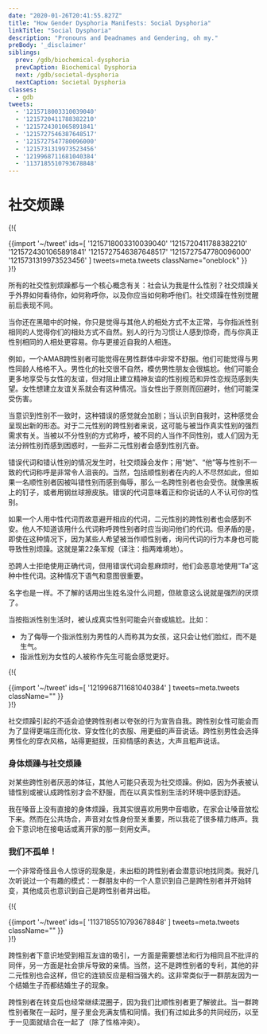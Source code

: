 ```yaml
---
date: "2020-01-26T20:41:55.827Z"
title: "How Gender Dysphoria Manifests: Social Dysphoria"
linkTitle: "Social Dysphoria"
description: "Pronouns and Deadnames and Gendering, oh my."
preBody: '_disclaimer'
siblings:
  prev: /gdb/biochemical-dysphoria
  prevCaption: Biochemical Dysphoria
  next: /gdb/societal-dysphoria
  nextCaption: Societal Dysphoria
classes:
  - gdb
tweets:
  - '1215718003310039040'
  - '1215720411788382210'
  - '1215724301065891841'
  - '1215727546387648517'
  - '1215727547780096000'
  - '1215731319973523456'
  - '1219968711681040384'
  - '1137185510793678848'
---
```


# 社交烦躁

{!{ <div class="gutter">{{import '~/tweet' ids=[
  '1215718003310039040'
  '1215720411788382210'
  '1215724301065891841'
  '1215727546387648517'
  '1215727547780096000'
  '1215731319973523456'
] tweets=meta.tweets className="oneblock" }} </div> }!}

所有的社交性别烦躁都与一个核心概念有关：社会认为我是什么性别？社交烦躁关乎外界如何看待你，如何称呼你，以及你应当如何称呼他们。社交烦躁在性别觉醒前后表现不同。

当你还在黑暗中的时候，你只是觉得与其他人的相处方式不太正常，与你指派性别相同的人觉得你们的相处方式不自然。别人的行为习惯让人感到惊奇，而与你真正性别相同的人相处更容易。你与更接近自我的人相连。

例如，一个AMAB跨性别者可能觉得在男性群体中非常不舒服。他们可能觉得与男性同龄人格格不入。男性化的社交很不自然，模仿男性朋友会很尴尬。他们可能会更多地享受与女性的友谊，但对阻止建立精神友谊的性别规范和异性恋规范感到失望。女性想建立友谊关系就会有这种情况。当女性出于原则而回避时，他们可能深受伤害。

当意识到性别不一致时，这种错误的感觉就会加剧；当认识到自我时，这种感觉会呈现出新的形态。对于二元性别的跨性别者来说，这可能与被当作真实性别的强烈需求有关。当被以不分性别的方式称呼，被不同的人当作不同性别，或人们因为无法分辨性别而感到困惑时，一些非二元性别者会感到性别亢奋。

错误代词和错认性别的情况发生时，社交烦躁会发作；用“她”、“他”等与性别不一致的代词称呼是非常令人沮丧的。当然，包括顺性别者在内的人不尽然如此，但如果一名顺性别者因被叫错性别而感到侮辱，那么一名跨性别者也会受伤。就像黑板上的钉子，或者用钢丝球擦皮肤。错误的代词意味着正和你说话的人不认可你的性别。

如果一个人用中性代词而故意避开相应的代词，二元性别的跨性别者也会感到不安。他人不知道该用什么代词称呼跨性别者时应当询问他们的代词。但矛盾的是，即使在这种情况下，因为某些人希望被当作顺性别者，询问代词的行为本身也可能导致性别烦躁。这就是第22条军规（译注：指两难境地）。

恐跨人士拒绝使用正确代词，但用错误代词会惹麻烦时，他们会恶意地使用“Ta”这种中性代词。这种情况下语气和意图很重要。

名字也是一样。不了解的话用出生姓名没什么问题，但故意这么说就是强烈的厌烦了。

当按指派性别生活时，被认成真实性别可能会兴奋或尴尬。比如：

- 为了侮辱一个指派性别为男性的人而称其为女孩，这只会让他们脸红，而不是生气。
- 指派性别为女性的人被称作先生可能会感觉更好。

{!{ <div class="gutter">{{import '~/tweet' ids=[
  '1219968711681040384'
] tweets=meta.tweets className="" }} </div> }!}

社交烦躁引起的不适会迫使跨性别者以夸张的行为宣告自我。跨性别女性可能会而为了显得更端庄而化妆、穿女性化的衣服、用更细的声音说话。跨性别男性会选择男性化的穿衣风格，站得更挺拔，压抑情感的表达，大声且粗声说话。

### 身体烦躁与社交烦躁

对某些跨性别者厌恶的体征，其他人可能只表现为社交烦躁。例如，因为外表被认错性别或被认成跨性别才会不舒服，而在以真实性别生活的环境中感到舒适。

我在嗓音上没有直接的身体烦躁，我其实很喜欢用男中音唱歌，在家会让嗓音放松下来。然而在公共场合，声音对女性身份至关重要，所以我花了很多精力练声。我会下意识地在接电话或离开家的那一刻用女声。

### 我们不孤单！

一个非常奇怪且令人惊讶的现象是，未出柜的跨性别者会潜意识地找同类。我好几次听说过一个有趣的模式：一群朋友中的一个人意识到自己是跨性别者并开始转变，其他成员也意识到自己是跨性别者并出柜。

{!{ <div class="gutter">{{import '~/tweet' ids=[
  '1137185510793678848'
] tweets=meta.tweets className="" }} </div> }!}

跨性别者下意识地受到相互友谊的吸引，一方面是需要想法和行为相同且不批评的同伴，另一方面是社会排斥导致的亲情。当然，这不是跨性别者的专利，其他的非二元性别也会这样，但它的连锁反应是相当强大的。这非常类似于一群朋友因为一个结婚生子而都结婚生子的现象。

跨性别者在转变后也经常继续混圈子，因为我们比顺性别者更了解彼此。当一群跨性别者聚在一起时，屋子里会充满友情和同情。我们有过如此多的共同经历，以至于一见面就结合在一起了（除了性格冲突）。

